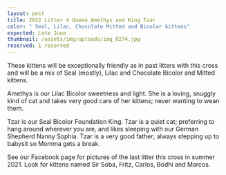 ```yaml
---
layout: post
title: 2022 Litter 4 Queen Amethys and King Tzar
color: " Seal, Lilac, Chocolate Mitted and Bicolor kittens"
expected: Late June
thumbnail: /assets/img/uploads/img_0274.jpg
reserved: 1 reserved
---
```

These kittens will be exceptionally friendly as in past litters with this cross and will be a mix of Seal (mostly), Lilac and Chocolate Bicolor and Mitted kittens. 

Amethys is our Lilac Bicolor sweetness and light. She is a loving, snuggly kind of cat and takes very good care of her kittens; never wanting to wean them. 

Tzar is our Seal Bicolor Foundation King. Tzar is a quiet cat; preferring to hang around wherever you are, and likes sleeping with our German Shepherd Nanny Sophia. Tzar is a very good father; always stepping up to babysit so Momma gets a break. 

See our Facebook page for pictures of the last litter this cross in summer 2021. Look for kittens named Sir Soba, Fritz, Carlos, Bodhi and Marcos.